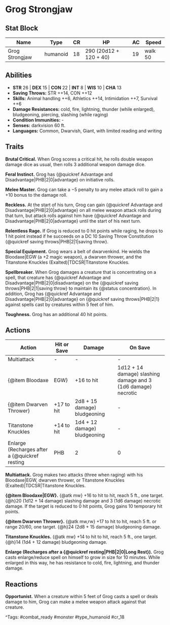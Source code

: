 # Grog Strongjaw

## Stat Block

| Name | Type | CR | HP | AC | Speed |
|------|------|----|----|----|-------|
| Grog Strongjaw | humanoid | 18 | 290 (20d12 + 120 + 40) | 19 | walk 50 |

## Abilities

- **STR** 26 | **DEX** 15 | **CON** 22 | **INT** 8 | **WIS** 10 | **CHA** 13
- **Saving Throws:** STR ++14, CON ++12  
- **Skills:** Animal handling ++6, Athletics ++14, Intimidation ++7, Survival ++6  
- **Damage Resistances:** cold, fire, lightning, thunder (while enlarged), bludgeoning, piercing, slashing (while raging)  
- **Condition Immunities:** -  
- **Senses:** darkvision 60 ft.  
- **Languages:** Common, Dwarvish, Giant, with limited reading and writing

## Traits

**Brutal Critical.** When Grog scores a critical hit, he rolls double weapon damage dice as usual, then rolls 3 additional weapon damage dice.

**Feral Instinct.** Grog has {@quickref Advantage and Disadvantage|PHB|2|0|advantage} on initiative rolls.

**Melee Master.** Grog can take a −5 penalty to any melee attack roll to gain a +10 bonus to the damage roll.

**Reckless.** At the start of his turn, Grog can gain {@quickref Advantage and Disadvantage|PHB|2|0|advantage} on all melee weapon attack rolls during that turn, but attack rolls against him have {@quickref Advantage and Disadvantage|PHB|2|0|advantage} until the start of his next turn.

**Relentless Rage.** If Grog is reduced to 0 hit points while raging, he drops to 1 hit point instead if he succeeds on a DC 10 Saving Throw Constitution {@quickref saving throws|PHB|2|1|saving throw}.

**Special Equipment.** Grog wears a belt of dwarvenkind. He wields the Bloodaxe|EGW (a +2 magic weapon), a dwarven thrower, and the Titanstone Knuckles (Exalted)|TDCSR|Titanstone Knuckles.

**Spellbreaker.** When Grog damages a creature that is concentrating on a spell, that creature has {@quickref Advantage and Disadvantage|PHB|2|0|disadvantage} on the {@quickref saving throws|PHB|2|1|saving throw} to maintain its {@status concentration}. In addition, Grog has {@quickref Advantage and Disadvantage|PHB|2|0|advantage} on {@quickref saving throws|PHB|2|1} against spells cast by creatures within 5 feet of him.

**Toughness.** Grog has an additional 40 hit points.


## Actions

| Action | Hit or Save | Damage | On Save |
|--------|--------------|--------|----------|
| Multiattack | - | - | - |
| {@item Bloodaxe|EGW} | +16 to hit | 1d12 + 14 damage) slashing damage and 3 (1d6 damage) necrotic | - |
| {@item Dwarven Thrower} | +17 to hit | 2d8 + 15 damage) bludgeoning | - |
| Titanstone Knuckles | +14 to hit | 1d4 + 12 damage) bludgeoning | - |
| Enlarge (Recharges after a {@quickref resting|PHB|2|0|Long Rest}) | - | - | - |

**Multiattack.** Grog makes two attacks (three when raging) with his Bloodaxe|EGW, dwarven thrower, or Titanstone Knuckles (Exalted)|TDCSR|Titanstone Knuckles.

**{@item Bloodaxe|EGW}.** {@atk mw} +16 to hit to hit, reach 5 ft., one target. {@h}20 (1d12 + 14 damage) slashing damage and 3 (1d6 damage) necrotic damage. If the target is reduced to 0 hit points, Grog gains 10 temporary hit points.

**{@item Dwarven Thrower}.** {@atk mw,rw} +17 to hit to hit, reach 5 ft. or range 20/60, one target. {@h}24 (2d8 + 15 damage) bludgeoning damage.

**Titanstone Knuckles.** {@atk mw} +14 to hit to hit, reach 5 ft., one target. {@h}14 (1d4 + 12 damage) bludgeoning damage.

**Enlarge (Recharges after a {@quickref resting|PHB|2|0|Long Rest}).** Grog casts enlarge/reduce spell on himself to grow in size for 10 minutes. While enlarged in this way, he has resistance to cold, fire, lightning, and thunder damage.

## Reactions

**Opportunist.** When a creature within 5 feet of Grog casts a spell or deals damage to him, Grog can make a melee weapon attack against that creature.



^Tags: #combat_ready #monster #type_humanoid #cr_18